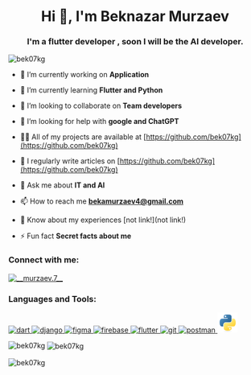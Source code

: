 <h1 align="center">Hi 👋, I'm Beknazar Murzaev</h1>
<h3 align="center">I'm a flutter developer , soon I will be the AI developer.</h3>

<p align="left"> <img src="https://komarev.com/ghpvc/?username=bek07kg&label=Profile%20views&color=0e75b6&style=flat" alt="bek07kg" /> </p>

- 🔭 I’m currently working on **Application**

- 🌱 I’m currently learning **Flutter and Python**

- 👯 I’m looking to collaborate on **Team developers**

- 🤝 I’m looking for help with **google and ChatGPT**

- 👨‍💻 All of my projects are available at [https://github.com/bek07kg](https://github.com/bek07kg)

- 📝 I regularly write articles on [https://github.com/bek07kg](https://github.com/bek07kg)

- 💬 Ask me about **IT and AI**

- 📫 How to reach me **bekamurzaev4@gmail.com**

- 📄 Know about my experiences [not link!](not link!)

- ⚡ Fun fact **Secret facts about me**

<h3 align="left">Connect with me:</h3>
<p align="left">
<a href="https://instagram.com/__murzaev.7__" target="blank"><img align="center" src="https://raw.githubusercontent.com/rahuldkjain/github-profile-readme-generator/master/src/images/icons/Social/instagram.svg" alt="__murzaev.7__" height="30" width="40" /></a>
</p>

<h3 align="left">Languages and Tools:</h3>
<p align="left"> <a href="https://dart.dev" target="_blank" rel="noreferrer"> <img src="https://www.vectorlogo.zone/logos/dartlang/dartlang-icon.svg" alt="dart" width="40" height="40"/> </a> <a href="https://www.djangoproject.com/" target="_blank" rel="noreferrer"> <img src="https://cdn.worldvectorlogo.com/logos/django.svg" alt="django" width="40" height="40"/> </a> <a href="https://www.figma.com/" target="_blank" rel="noreferrer"> <img src="https://www.vectorlogo.zone/logos/figma/figma-icon.svg" alt="figma" width="40" height="40"/> </a> <a href="https://firebase.google.com/" target="_blank" rel="noreferrer"> <img src="https://www.vectorlogo.zone/logos/firebase/firebase-icon.svg" alt="firebase" width="40" height="40"/> </a> <a href="https://flutter.dev" target="_blank" rel="noreferrer"> <img src="https://www.vectorlogo.zone/logos/flutterio/flutterio-icon.svg" alt="flutter" width="40" height="40"/> </a> <a href="https://git-scm.com/" target="_blank" rel="noreferrer"> <img src="https://www.vectorlogo.zone/logos/git-scm/git-scm-icon.svg" alt="git" width="40" height="40"/> </a> <a href="https://postman.com" target="_blank" rel="noreferrer"> <img src="https://www.vectorlogo.zone/logos/getpostman/getpostman-icon.svg" alt="postman" width="40" height="40"/> </a> <a href="https://www.python.org" target="_blank" rel="noreferrer"> <img src="https://raw.githubusercontent.com/devicons/devicon/master/icons/python/python-original.svg" alt="python" width="40" height="40"/> </a> </p>

<p><img align="left" src="https://github-readme-stats.vercel.app/api/top-langs?username=bek07kg&show_icons=true&locale=en&layout=compact" alt="bek07kg" /></p>

<p>&nbsp;<img align="center" src="https://github-readme-stats.vercel.app/api?username=bek07kg&show_icons=true&locale=en" alt="bek07kg" /></p>

<p><img align="center" src="https://github-readme-streak-stats.herokuapp.com/?user=bek07kg&" alt="bek07kg" /></p>

